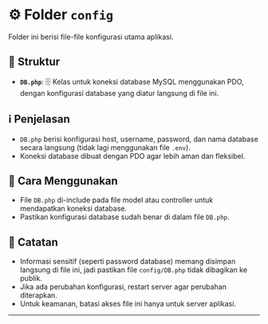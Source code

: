 # ⚙️ Folder `config`

Folder ini berisi file-file konfigurasi utama aplikasi.

## 📁 Struktur

-   **`DB.php`**: 🗄️ Kelas untuk koneksi database MySQL menggunakan PDO, dengan konfigurasi database yang diatur langsung di file ini.

## ℹ️ Penjelasan

-   `DB.php` berisi konfigurasi host, username, password, dan nama database secara langsung (tidak lagi menggunakan file `.env`).
-   Koneksi database dibuat dengan PDO agar lebih aman dan fleksibel.

## 🚀 Cara Menggunakan

-   File `DB.php` di-include pada file model atau controller untuk mendapatkan koneksi database.
-   Pastikan konfigurasi database sudah benar di dalam file `DB.php`.

## 📝 Catatan

-   Informasi sensitif (seperti password database) memang disimpan langsung di file ini, jadi pastikan file `config/DB.php` tidak dibagikan ke publik.
-   Jika ada perubahan konfigurasi, restart server agar perubahan diterapkan.
-   Untuk keamanan, batasi akses file ini hanya untuk server aplikasi.

---